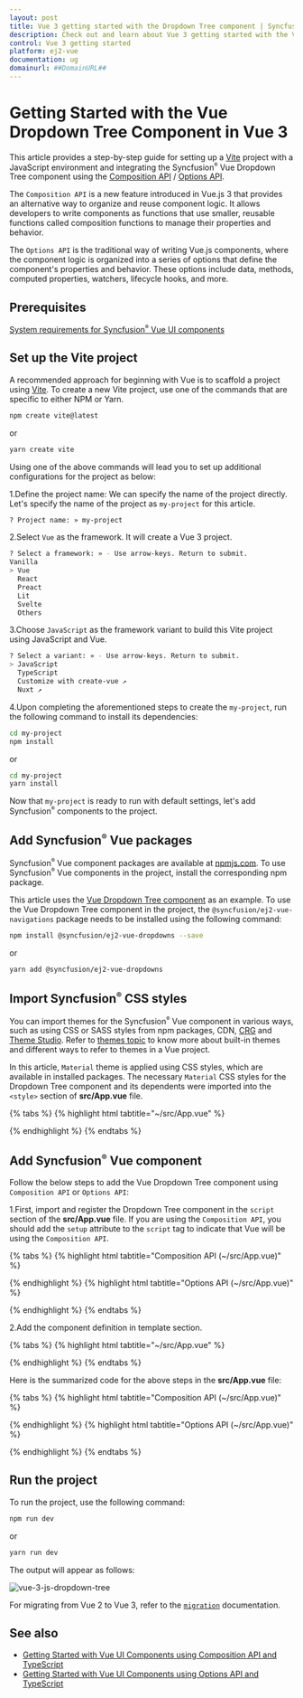 ```yaml
---
layout: post
title: Vue 3 getting started with the Dropdown Tree component | Syncfusion
description: Check out and learn about Vue 3 getting started with the Vue Dropdown Tree component of Syncfusion Essential JS 2 and more details.
control: Vue 3 getting started
platform: ej2-vue
documentation: ug
domainurl: ##DomainURL##
---
```


# Getting Started with the Vue Dropdown Tree Component in Vue 3

This article provides a step-by-step guide for setting up a [Vite](https://vitejs.dev/) project with a JavaScript environment and integrating the Syncfusion<sup style="font-size:70%">&reg;</sup> Vue Dropdown Tree component using the [Composition API](https://vuejs.org/guide/introduction.html#composition-api) / [Options API](https://vuejs.org/guide/introduction.html#options-api).

The `Composition API` is a new feature introduced in Vue.js 3 that provides an alternative way to organize and reuse component logic. It allows developers to write components as functions that use smaller, reusable functions called composition functions to manage their properties and behavior.

The `Options API` is the traditional way of writing Vue.js components, where the component logic is organized into a series of options that define the component's properties and behavior. These options include data, methods, computed properties, watchers, lifecycle hooks, and more.

## Prerequisites

[System requirements for Syncfusion<sup style="font-size:70%">&reg;</sup> Vue UI components](https://ej2.syncfusion.com/vue/documentation/system-requirements/)

## Set up the Vite project

A recommended approach for beginning with Vue is to scaffold a project using [Vite](https://vitejs.dev/). To create a new Vite project, use one of the commands that are specific to either NPM or Yarn.

```bash
npm create vite@latest
```

or

```bash
yarn create vite
```

Using one of the above commands will lead you to set up additional configurations for the project as below:

1.Define the project name: We can specify the name of the project directly. Let's specify the name of the project as `my-project` for this article.

```bash
? Project name: » my-project
```

2.Select `Vue` as the framework. It will create a Vue 3 project.

```bash
? Select a framework: » - Use arrow-keys. Return to submit.
Vanilla
> Vue
  React
  Preact
  Lit
  Svelte
  Others
```

3.Choose `JavaScript` as the framework variant to build this Vite project using JavaScript and Vue.

```bash
? Select a variant: » - Use arrow-keys. Return to submit.
> JavaScript
  TypeScript
  Customize with create-vue ↗
  Nuxt ↗
```

4.Upon completing the aforementioned steps to create the `my-project`, run the following command to install its dependencies:

```bash
cd my-project
npm install
```

or

```bash
cd my-project
yarn install
```

Now that `my-project` is ready to run with default settings, let's add Syncfusion<sup style="font-size:70%">&reg;</sup> components to the project.

## Add Syncfusion<sup style="font-size:70%">&reg;</sup> Vue packages

Syncfusion<sup style="font-size:70%">&reg;</sup> Vue component packages are available at [npmjs.com](https://www.npmjs.com/search?q=ej2-vue). To use Syncfusion<sup style="font-size:70%">&reg;</sup> Vue components in the project, install the corresponding npm package.

This article uses the [Vue Dropdown Tree component](https://www.syncfusion.com/vue-components/vue-dropdown-tree) as an example. To use the Vue Dropdown Tree component in the project, the `@syncfusion/ej2-vue-navigations` package needs to be installed using the following command:

```bash
npm install @syncfusion/ej2-vue-dropdowns --save
```

or

```bash
yarn add @syncfusion/ej2-vue-dropdowns
```

## Import Syncfusion<sup style="font-size:70%">&reg;</sup> CSS styles

You can import themes for the Syncfusion<sup style="font-size:70%">&reg;</sup> Vue component in various ways, such as using CSS or SASS styles from npm packages, CDN, [CRG](https://ej2.syncfusion.com/javascript/documentation/common/custom-resource-generator/) and [Theme Studio](https://ej2.syncfusion.com/vue/documentation/appearance/theme-studio/). Refer to [themes topic](https://ej2.syncfusion.com/vue/documentation/appearance/theme/) to know more about built-in themes and different ways to refer to themes in a Vue project.

In this article, `Material` theme is applied using CSS styles, which are available in installed packages. The necessary `Material` CSS styles for the Dropdown Tree component and its dependents were imported into the `<style>` section of **src/App.vue** file.

{% tabs %}
{% highlight html tabtitle="~/src/App.vue" %}

<style>
  @import "../node_modules/@syncfusion/ej2-base/styles/material.css";
  @import "../node_modules/@syncfusion/ej2-inputs/styles/material.css";
  @import "../node_modules/@syncfusion/ej2-navigations/styles/material.css";
  @import "../node_modules/@syncfusion/ej2-vue-dropdowns/styles/material.css";
</style>

{% endhighlight %}
{% endtabs %}

## Add Syncfusion<sup style="font-size:70%">&reg;</sup> Vue component

Follow the below steps to add the Vue Dropdown Tree component using `Composition API` or `Options API`:

1.First, import and register the Dropdown Tree component in the `script` section of the **src/App.vue** file. If you are using the `Composition API`, you should add the `setup` attribute to the `script` tag to indicate that Vue will be using the `Composition API`.

{% tabs %}
{% highlight html tabtitle="Composition API (~/src/App.vue)" %}

<script setup>
  import { DropDownTreeComponent as EjsDropdowntree } from "@syncfusion/ej2-vue-dropdowns";
</script>

{% endhighlight %}
{% highlight html tabtitle="Options API (~/src/App.vue)" %}

<script>
import { DropDownTreeComponent } from "@syncfusion/ej2-vue-dropdowns";
//Component registration
export default {
  name: "App",
  components: {
    "ejs-dropdowntree": DropDownTreeComponent
  }
}
</script>

{% endhighlight %}
{% endtabs %}

2.Add the component definition in template section.

{% tabs %}
{% highlight html tabtitle="~/src/App.vue" %}

<template>
  <ejs-dropdowntree id='dropdowntree' :fields='fields'></ejs-dropdowntree>
</template>  

{% endhighlight %}
{% endtabs %}

Here is the summarized code for the above steps in the **src/App.vue** file:

{% tabs %}
{% highlight html tabtitle="Composition API (~/src/App.vue)" %}

<template>
  <ejs-dropdowntree id='dropdowntree' :fields='fields'></ejs-dropdowntree>
</template>

<script setup>
  import { DropDownTreeComponent as EjsDropdowntree } from "@syncfusion/ej2-vue-dropdowns";

  const data =  [
    {
      nodeId: '01', nodeText: 'Music',
      nodeChild: [
        { nodeId: '01-01', nodeText: 'Gouttes.mp3' }
      ]
    },
    {
      nodeId: '02', nodeText: 'Videos', expanded: true,
      nodeChild: [
        { nodeId: '02-01', nodeText: 'Naturals.mp4' },
        { nodeId: '02-02', nodeText: 'Wild.mpeg' },
      ]
    },
    {
      nodeId: '03', nodeText: 'Documents',
      nodeChild: [
        { nodeId: '03-01', nodeText: 'Environment Pollution.docx' },
        { nodeId: '03-02', nodeText: 'Global Water, Sanitation, & Hygiene.docx' },
        { nodeId: '03-03', nodeText: 'Global Warming.ppt' },
        { nodeId: '03-04', nodeText: 'Social Network.pdf' },
        { nodeId: '03-05', nodeText: 'Youth Empowerment.pdf' },
    ]
  }];
  const fields = { dataSource: data, value: 'nodeId', text: 'nodeText', child: 'nodeChild' };
</script>

<style>
  @import "../node_modules/@syncfusion/ej2-base/styles/material.css";
  @import "../node_modules/@syncfusion/ej2-inputs/styles/material.css";
  @import "../node_modules/@syncfusion/ej2-navigations/styles/material.css";
  @import "../node_modules/@syncfusion/ej2-vue-dropdowns/styles/material.css";
</style>

{% endhighlight %}
{% highlight html tabtitle="Options API (~/src/App.vue)" %}

<template>
  <ejs-dropdowntree id='dropdowntree' :fields='fields'></ejs-dropdowntree>
</template>

<script>
import { DropDownTreeComponent } from "@syncfusion/ej2-vue-dropdowns";
  const data =  [
    {
      nodeId: '01', nodeText: 'Music',
      nodeChild: [
        { nodeId: '01-01', nodeText: 'Gouttes.mp3' }
      ]
    },
    {
      nodeId: '02', nodeText: 'Videos', expanded: true,
      nodeChild: [
        { nodeId: '02-01', nodeText: 'Naturals.mp4' },
        { nodeId: '02-02', nodeText: 'Wild.mpeg' },
      ]
    },
    {
      nodeId: '03', nodeText: 'Documents',
      nodeChild: [
        { nodeId: '03-01', nodeText: 'Environment Pollution.docx' },
        { nodeId: '03-02', nodeText: 'Global Water, Sanitation, & Hygiene.docx' },
        { nodeId: '03-03', nodeText: 'Global Warming.ppt' },
        { nodeId: '03-04', nodeText: 'Social Network.pdf' },
        { nodeId: '03-05', nodeText: 'Youth Empowerment.pdf' },
    ]
  }];
//Component registration
export default {
  name: "App",
  components: {
    "ejs-dropdowntree": DropDownTreeComponent
  },
  data() {
    return {
      fields: { dataSource: data, value: 'nodeId', text: 'nodeText', child: 'nodeChild' }
    };
  }
}
</script>

 <style>
   @import "../node_modules/@syncfusion/ej2-base/styles/material.css";
   @import "../node_modules/@syncfusion/ej2-inputs/styles/material.css";
   @import "../node_modules/@syncfusion/ej2-navigations/styles/material.css";
   @import "../node_modules/@syncfusion/ej2-vue-dropdowns/styles/material.css";
 </style>

{% endhighlight %}
{% endtabs %}

## Run the project

To run the project, use the following command:

```bash
npm run dev
```

or

```bash
yarn run dev
```

The output will appear as follows:

![vue-3-js-dropdown-tree](./images/dropdowntree.PNG)

For migrating from Vue 2 to Vue 3, refer to the [`migration`](https://ej2.syncfusion.com/vue/documentation/getting-started/vue3-tutorial/#migration-from-vue-2-to-vue-3) documentation.

## See also

* [Getting Started with Vue UI Components using Composition API and TypeScript](https://ej2.syncfusion.com/vue/documentation/getting-started/vue-3-ts-composition)
* [Getting Started with Vue UI Components using Options API and TypeScript](https://ej2.syncfusion.com/vue/documentation/getting-started/vue-3-ts-options)